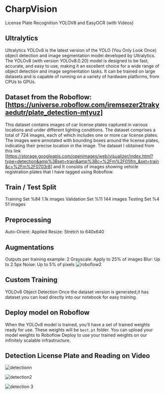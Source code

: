 # CharpVision
License Plate Recognition YOLOV8 and EasyOCR (with Videos)

## Ultralytics
Ultralytics YOLOv8 is the latest version of the YOLO (You Only Look Once) object detection and image segmentation model developed by Ultralytics. The YOLOv8 (with version YOLOv8.0.20) model is designed to be fast, accurate, and easy to use, making it an excellent choice for a wide range of object detection and image segmentation tasks. It can be trained on large datasets and is capable of running on a variety of hardware platforms, from CPUs to GPUs.

## Dataset from the Roboflow: [https://universe.roboflow.com/iremsezer2trakyaedutr/plate_detection-mtyuz]
This dataset contains images of car license plates captured in various locations and under different lighting conditions. The dataset comprises a total of 724 images, each of which includes one or more car license plates. The images were annotated with bounding boxes around the license plates, indicating their precise location in the image. The dataset I obtained from this link [https://storage.googleapis.com/openimages/web/visualizer/index.html?type=detection&amp%3Bset=train&amp%3Bc=%2Fm%2F01jfm_&set=train&c=%2Fm%2F0703r8] and It consists of images showing vehicle registration plates that I have tagged using Roboflow. 
## Train / Test Split
Training Set %84
1.1k images
Validation Set %11
144 images
Testing Set %4
51 images
## Preprocessing
Auto-Orient: Applied
Resize: Stretch to 640x640
## Augmentations
Outputs per training example: 2
Grayscale: Apply to 25% of images
Blur: Up to 2.5px
Noise: Up to 5% of pixels
![roboflow2](https://github.com/iremssezer/CharpVision/assets/74788732/3970e663-c5f1-40c6-aff9-ff5a97c01711)

## Custom Training
YOLOv8 Object Detection
Once the dataset version is generated,it has dataset you can load directly into our notebook for easy training. 

## Deploy model on Roboflow
When the YOLOv8 model is trained, you’ll have a set of trained weights ready for use. These weights will be `best.pt` folder. You can upload your model weights to Roboflow Deploy to use your trained weights on our infinitely scalable infrastructure.

## Detection License Plate and Reading on Video
![detectionn](https://github.com/iremssezer/CharpVision/assets/74788732/46603abb-af17-4fbd-8269-fae08f560402)

![detection2](https://github.com/iremssezer/CharpVision/assets/74788732/0eeb0940-a72c-4c7c-a1f0-da4717d49a3b)

![detection 3](https://github.com/iremssezer/CharpVision/assets/74788732/3402f420-9d35-43df-be34-bcfd2c4576c0)

